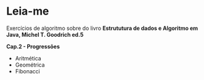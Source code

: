 # Leia-me

Exercícios de algoritmo sobre do livro **Estrututura de dados e Algoritmo em Java, Michel T. Goodrich ed.5**

__Cap.2 - Progressões__
* Aritmética
* Geométrica
* Fibonacci
